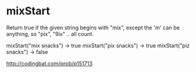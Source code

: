 # mixStart

Return true if the given string begins with "mix", except the 'm' can be anything, so "pix", "9ix" .. all count.

mixStart("mix snacks") → true
mixStart("pix snacks") → true
mixStart("piz snacks") → false

http://codingbat.com/prob/p151713